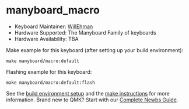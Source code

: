 # manyboard_macro

* Keyboard Maintainer: [WillEhman](https://github.com/WillEhman)
* Hardware Supported: The Manyboard Family of keyboards
* Hardware Availability: TBA

Make example for this keyboard (after setting up your build environment):

    make manyboard/macro:default

Flashing example for this keyboard:

    make manyboard/macro:default:flash

See the [build environment setup](https://docs.qmk.fm/#/getting_started_build_tools) and the [make instructions](https://docs.qmk.fm/#/getting_started_make_guide) for more information. Brand new to QMK? Start with our [Complete Newbs Guide](https://docs.qmk.fm/#/newbs).
